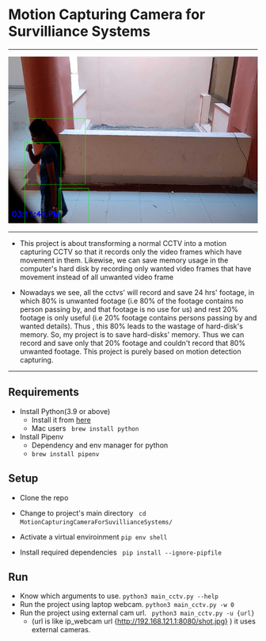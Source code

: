 # Motion Capturing Camera for Survilliance Systems

---

![Motion Capture](./outputs/captured_motion.png "Capture cam")

---

- This project is about transforming a normal CCTV into a motion capturing CCTV so that it records only the video frames which have movement in them. Likewise, we can save memory usage in the computer's hard disk by recording only wanted video frames that have movement instead of all unwanted video frame

- Nowadays we see, all the cctvs' will record and save 24 hrs' footage, in which 80% is unwanted footage (i.e 80% of the footage contains no person passing by, and that footage is no use for us) and rest 20% footage is only useful (i.e 20% footage contains persons passing by and wanted details). Thus , this 80% leads to the wastage of hard-disk's memory. So, my project is to save hard-disks' memory.
  Thus we can record and save only that 20% footage and couldn't record that 80% unwanted footage.
  This project is purely based on motion detection capturing.

---

## Requirements

- Install Python(3.9 or above)
  - Install it from [here](https://www.python.org/downloads/)
  - Mac users ` brew install python`
- Install Pipenv
  - Dependency and env manager for python
  - `brew install pipenv`

## Setup

- Clone the repo

- Change to project's main directory
  ` cd MotionCapturingCameraForSuvillianceSystems/`

- Activate a virtual enviroinment
  `pip env shell`

- Install required dependencies
  ` pip install --ignore-pipfile`

## Run

- Know which arguments to use.
  `python3 main_cctv.py --help`
- Run the project using laptop webcam.
  `python3 main_cctv.py -w 0`
- Run the project using external cam url.
  ` python3 main_cctv.py -u {url}`
  - (url is like ip_webcam url {http://192.168.121.1:8080/shot.jpg} ) it uses external cameras.
